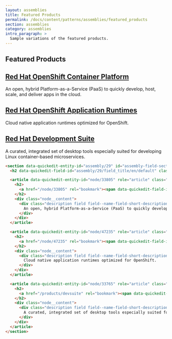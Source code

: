 ```yaml
---
layout: assemblies
title: Featured Products
permalink: /docs/content/patterns/assemblies/featured_products
section: assemblies
category: assemblies
intro_paragraph: >
  Sample variations of the featured products.
---
```


<section data-quickedit-entity-id="assembly/29" id="assembly-field-sections-29" class="assembly assembly-type-featured_products" data-quickedit-entity-instance-id="0">
  <h2 data-quickedit-field-id="assembly/29/field_title/en/default" class="field field--name-field-title field--type-string field--label-hidden field__item">Featured Products</h2>

  <article data-quickedit-entity-id="node/33805" role="article" class="contextual-region node node--type-product node--view-mode-featured-tile" about="/node/33805" data-quickedit-entity-instance-id="0">
    <h2>
      <a href="/node/33805" rel="bookmark"><span data-quickedit-field-id="node/33805/title/en/featured_tile" class="field field--name-title field--type-string field--label-hidden quickedit-field">Red Hat OpenShift Container Platform</span></a>
    </h2>
    <div class="node__content">
      <div class="description field field--name-field-short-description field--type-string-long field--label-hidden field__items quickedit-field" data-quickedit-field-id="node/33805/field_short_description/en/featured_tile">
        An open, hybrid Platform-as-a-Service (PaaS) to quickly develop, host, scale, and deliver apps in the cloud.
      </div>
    </div>
  </article>

  <article data-quickedit-entity-id="node/47235" role="article" class="contextual-region node node--type-product node--view-mode-featured-tile" about="/node/47235" data-quickedit-entity-instance-id="0">
    <h2>
      <a href="/node/47235" rel="bookmark"><span data-quickedit-field-id="node/47235/title/en/featured_tile" class="field field--name-title field--type-string field--label-hidden quickedit-field">Red Hat OpenShift Application Runtimes</span></a>
    </h2>
    <div class="node__content">
      <div class="description field field--name-field-short-description field--type-string-long field--label-hidden field__items quickedit-field" data-quickedit-field-id="node/47235/field_short_description/en/featured_tile">
        Cloud native application runtimes optimized for OpenShift.
      </div>
    </div>
  </article>

  <article data-quickedit-entity-id="node/33765" role="article" class="contextual-region node node--type-product node--view-mode-featured-tile" about="/products/devsuite" data-quickedit-entity-instance-id="0">
    <h2>
      <a href="/products/devsuite" rel="bookmark"><span data-quickedit-field-id="node/33765/title/en/featured_tile" class="field field--name-title field--type-string field--label-hidden quickedit-field">Red Hat Development Suite</span></a>
    </h2>
    <div class="node__content">
      <div class="description field field--name-field-short-description field--type-string-long field--label-hidden field__items quickedit-field" data-quickedit-field-id="node/33765/field_short_description/en/featured_tile">
        A curated, integrated set of desktop tools especially suited for developing Linux container-based microservices.
      </div>
    </div>
  </article>
</section>

```html
<section data-quickedit-entity-id="assembly/29" id="assembly-field-sections-29" class="assembly assembly-type-featured_products" data-quickedit-entity-instance-id="0">
  <h2 data-quickedit-field-id="assembly/29/field_title/en/default" class="field field--name-field-title field--type-string field--label-hidden field__item">Featured Products</h2>

  <article data-quickedit-entity-id="node/33805" role="article" class="contextual-region node node--type-product node--view-mode-featured-tile" about="/node/33805" data-quickedit-entity-instance-id="0">
    <h2>
      <a href="/node/33805" rel="bookmark"><span data-quickedit-field-id="node/33805/title/en/featured_tile" class="field field--name-title field--type-string field--label-hidden quickedit-field">Red Hat OpenShift Container Platform</span></a>
    </h2>
    <div class="node__content">
      <div class="description field field--name-field-short-description field--type-string-long field--label-hidden field__items quickedit-field" data-quickedit-field-id="node/33805/field_short_description/en/featured_tile">
        An open, hybrid Platform-as-a-Service (PaaS) to quickly develop, host, scale, and deliver apps in the cloud.
      </div>
    </div>
  </article>

  <article data-quickedit-entity-id="node/47235" role="article" class="contextual-region node node--type-product node--view-mode-featured-tile" about="/node/47235" data-quickedit-entity-instance-id="0">
    <h2>
      <a href="/node/47235" rel="bookmark"><span data-quickedit-field-id="node/47235/title/en/featured_tile" class="field field--name-title field--type-string field--label-hidden quickedit-field">Red Hat OpenShift Application Runtimes</span></a>
    </h2>
    <div class="node__content">
      <div class="description field field--name-field-short-description field--type-string-long field--label-hidden field__items quickedit-field" data-quickedit-field-id="node/47235/field_short_description/en/featured_tile">
        Cloud native application runtimes optimized for OpenShift.
      </div>
    </div>
  </article>

  <article data-quickedit-entity-id="node/33765" role="article" class="contextual-region node node--type-product node--view-mode-featured-tile" about="/products/devsuite" data-quickedit-entity-instance-id="0">
    <h2>
      <a href="/products/devsuite" rel="bookmark"><span data-quickedit-field-id="node/33765/title/en/featured_tile" class="field field--name-title field--type-string field--label-hidden quickedit-field">Red Hat Development Suite</span></a>
    </h2>
    <div class="node__content">
      <div class="description field field--name-field-short-description field--type-string-long field--label-hidden field__items quickedit-field" data-quickedit-field-id="node/33765/field_short_description/en/featured_tile">
        A curated, integrated set of desktop tools especially suited for developing Linux container-based microservices.
      </div>
    </div>
  </article>
</section>
```

